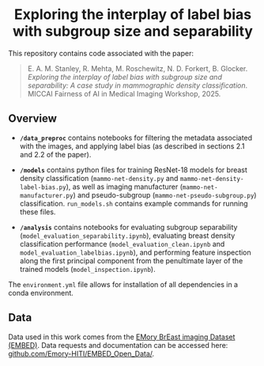 <div align="center">
  
# Exploring the interplay of label bias with subgroup size and separability

</div>

This repository contains code associated with the paper:
> E. A. M. Stanley, R. Mehta, M. Roschewitz, N. D. Forkert, B. Glocker. <i>Exploring the interplay of label bias with subgroup size and separability: A case study in mammographic density classification</i>. MICCAI Fairness of AI in Medical Imaging Workshop, 2025.

## Overview
* <b>`/data_preproc`</b> contains notebooks for filtering the metadata associated with the images, and applying label bias (as described in sections 2.1 and 2.2 of the paper).

* <b>`/models`</b> contains python files for training ResNet-18 models for breast density classification (`mammo-net-density.py` and `mammo-net-density-label-bias.py`), as well as imaging manufacturer (`mammo-net-manufacturer.py`) and pseudo-subgroup (`mammo-net-pseudo-subgroup.py`) classification. `run_models.sh` contains example commands for running these files. 

* <b>`/analysis`</b> contains notebooks for evaluating subgroup separability (`model_evaluation_separability.ipynb`), evaluating breast density classification performance (`model_evaluation_clean.ipynb` and `model_evaluation_labelbias.ipynb`), and performing feature inspection along the first principal component from the penultimate layer of the trained models (`model_inspection.ipynb`). 

The `environment.yml` file allows for installation of all dependencies in a conda environment.

## Data 
Data used in this work comes from the [EMory BrEast imaging Dataset (EMBED)](https://pubs.rsna.org/doi/full/10.1148/ryai.220047). Data requests and documentation can be accessed here: [github.com/Emory-HITI/EMBED_Open_Data/](https://github.com/Emory-HITI/EMBED_Open_Data/tree/main). 

